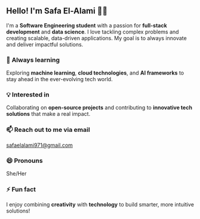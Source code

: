 ## Hello! I'm **Safa El-Alami** 👩‍💻

I'm a **Software Engineering student** with a passion for **full-stack development** and **data science**. I love tackling complex problems and creating scalable, data-driven applications. My goal is to always innovate and deliver impactful solutions.

### 🌱 **Always learning**  
Exploring **machine learning**, **cloud technologies**, and **AI frameworks** to stay ahead in the ever-evolving tech world.

### 💡 **Interested in**  
Collaborating on **open-source projects** and contributing to **innovative tech solutions** that make a real impact.

### 📫 **Reach out to me via email**  
[safaelalami971@gmail.com](mailto:safaelalami971@gmail.com)

### 😄 **Pronouns**  
She/Her

### ⚡ **Fun fact**  
I enjoy combining **creativity** with **technology** to build smarter, more intuitive solutions!
